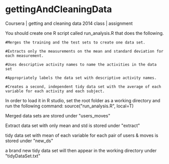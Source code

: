 gettingAndCleaningData
======================

Coursera | getting and cleaning data 2014 class | assignment


You should create one R script called run_analysis.R that does the following. 

	#Merges the training and the test sets to create one data set.

	#Extracts only the measurements on the mean and standard deviation for each measurement. 

	#Uses descriptive activity names to name the activities in the data set

	#Appropriately labels the data set with descriptive activity names. 

	#Creates a second, independent tidy data set with the average of each variable for each activity and each subject. 



In order to load it in R studio, set the root folder as a working directory and run the following command:
	source("run_analysis.R", local=T)

Merged data sets are stored under "users_moves"

Extract data set with only mean and std is stored under "extract"

tidy data set with mean of each variable for each pair of users & moves is stored under "new_ds"

a brand new tidy data set will then appear in the working directory under "tidyDataSet.txt"